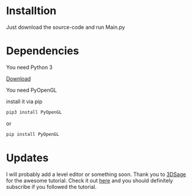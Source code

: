 # Installtion
Just download the source-code and run Main.py

# Dependencies

You need Python 3

[Download](https://www.python.org/downloads/release/python-385/)

You need PyOpenGL

install it via pip

``` bash
pip3 install PyOpenGL
```

or

```bash
pip install PyOpenGL
```

# Updates

I will probably add a level editor or something soon. 
Thank you to [3DSage](https://www.youtube.com/user/artsage1) for the awesome tutorial.
Check it out [here](https://youtu.be/gYRrGTC7GtA) and you should definitely subscribe if you followed the tutorial.

